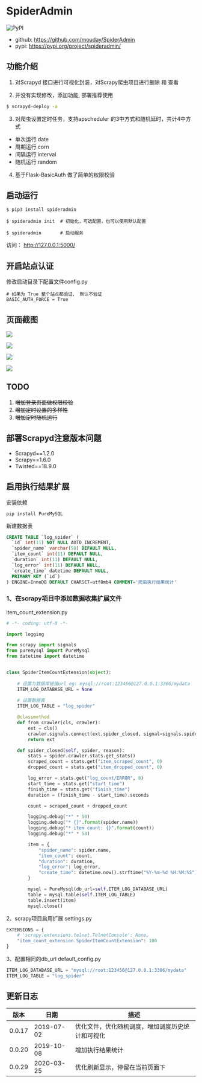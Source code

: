 # SpiderAdmin

![PyPI](https://img.shields.io/pypi/v/spideradmin.svg)

- github: https://github.com/mouday/SpiderAdmin
- pypi: https://pypi.org/project/spideradmin/


## 功能介绍
1. 对Scrapyd 接口进行可视化封装，对Scrapy爬虫项目进行删除 和 查看

2. 并没有实现修改，添加功能, 部署推荐使用
```bash
$ scrapyd-deploy -a
```
3. 对爬虫设置定时任务，支持apscheduler 的3中方式和随机延时，共计4中方式
- 单次运行 date
- 周期运行 corn
- 间隔运行 interval
- 随机运行 random

4. 基于Flask-BasicAuth 做了简单的权限校验

## 启动运行

```
$ pip3 install spideradmin

$ spideradmin init  # 初始化，可选配置，也可以使用默认配置

$ spideradmin       # 启动服务

```
访问：
http://127.0.0.1:5000/

## 开启站点认证

修改启动目录下配置文件config.py
```
# 如果为 True 整个站点都验证， 默认不验证
BASIC_AUTH_FORCE = True
```

## 页面截图
![](https://github.com/mouday/SpiderAdmin/raw/master/image/main.png)

![](https://github.com/mouday/SpiderAdmin/raw/master/image/status.png)

![](https://github.com/mouday/SpiderAdmin/raw/master/image/task.png)

![](https://github.com/mouday/SpiderAdmin/raw/master/image/time.png)

## TODO
1. ~~增加登录页面做权限校验~~
2. ~~增加定时设置的多样性~~
3. ~~增加定时随机运行~~

## 部署Scrapyd注意版本问题
- Scrapyd==1.2.0
- Scrapy==1.6.0
- Twisted==18.9.0

## 启用执行结果扩展
安装依赖
```
pip install PureMySQL
```

新建数据表
```sql
CREATE TABLE `log_spider` (
  `id` int(11) NOT NULL AUTO_INCREMENT,
  `spider_name` varchar(50) DEFAULT NULL,
  `item_count` int(11) DEFAULT NULL,
  `duration` int(11) DEFAULT NULL,
  `log_error` int(11) DEFAULT NULL,
  `create_time` datetime DEFAULT NULL,
  PRIMARY KEY (`id`)
) ENGINE=InnoDB DEFAULT CHARSET=utf8mb4 COMMENT='爬虫执行结果统计'
```

### 1、在scrapy项目中添加数据收集扩展文件

item_count_extension.py

```python
# -*- coding: utf-8 -*-

import logging

from scrapy import signals
from puremysql import PureMysql
from datetime import datetime


class SpiderItemCountExtension(object):
    
    # 设置为数据库链接url eg: mysql://root:123456@127.0.0.1:3306/mydata 
    ITEM_LOG_DATABASE_URL = None
    
    # 设置数据表
    ITEM_LOG_TABLE = "log_spider"

    @classmethod
    def from_crawler(cls, crawler):
        ext = cls()
        crawler.signals.connect(ext.spider_closed, signal=signals.spider_closed)
        return ext

    def spider_closed(self, spider, reason):
        stats = spider.crawler.stats.get_stats()
        scraped_count = stats.get("item_scraped_count", 0)
        dropped_count = stats.get("item_dropped_count", 0)

        log_error = stats.get("log_count/ERROR", 0)
        start_time = stats.get("start_time")
        finish_time = stats.get("finish_time")
        duration = (finish_time - start_time).seconds

        count = scraped_count + dropped_count

        logging.debug("*" * 50)
        logging.debug("* {}".format(spider.name))
        logging.debug("* item count: {}".format(count))
        logging.debug("*" * 50)

        item = {
            "spider_name": spider.name,
            "item_count": count,
            "duration": duration,
            "log_error": log_error,
            "create_time": datetime.now().strftime("%Y-%m-%d %H:%M:%S")
        }

        mysql = PureMysql(db_url=self.ITEM_LOG_DATABASE_URL)
        table = mysql.table(self.ITEM_LOG_TABLE)
        table.insert(item)
        mysql.close()

```

2、scrapy项目启用扩展
settings.py

```python
EXTENSIONS = {
    # 'scrapy.extensions.telnet.TelnetConsole': None,
    "item_count_extension.SpiderItemCountExtension": 100
}
```

3、配置相同的db_url
default_config.py
```python
ITEM_LOG_DATABASE_URL = "mysql://root:123456@127.0.0.1:3306/mydata"
ITEM_LOG_TABLE = "log_spider"
```

## 更新日志

| 版本 | 日期 | 描述|
|- | - | -|
|0.0.17 | 2019-07-02 | 优化文件，优化随机调度，增加调度历史统计和可视化 |
|0.0.20 | 2019-10-08 | 增加执行结果统计 |
|0.0.29 | 2020-03-25 | 优化刷新显示，停留在当前页面下 |

